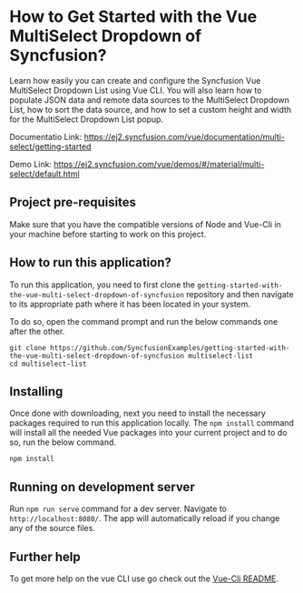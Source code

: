 # How to Get Started with the Vue MultiSelect Dropdown of Syncfusion?

Learn how easily you can create and configure the Syncfusion Vue MultiSelect Dropdown List using Vue CLI. You will also learn how to populate JSON data and remote data sources to the MultiSelect Dropdown List, how to sort the data source, and how to set a custom height and width for the MultiSelect Dropdown List popup. 

Documentatio Link: https://ej2.syncfusion.com/vue/documentation/multi-select/getting-started

Demo Link: https://ej2.syncfusion.com/vue/demos/#/material/multi-select/default.html 

## Project pre-requisites
Make sure that you have the compatible versions of Node and Vue-Cli in your machine before starting to work on this project.

## How to run this application?
To run this application, you need to first clone the `getting-started-with-the-vue-multi-select-dropdown-of-syncfusion` repository and then navigate to its appropriate path where it has been located in your system.

To do so, open the command prompt and run the below commands one after the other.

```
git clone https://github.com/SyncfusionExamples/getting-started-with-the-vue-multi-select-dropdown-of-syncfusion multiselect-list
cd multiselect-list
```

## Installing
Once done with downloading, next you need to install the necessary packages required to run this application locally. The `npm install` command will install all the needed Vue packages into your current project and to do so, run the below command.

```
npm install
```

## Running on development server
Run `npm run serve` command for a dev server. Navigate to `http://localhost:8080/`. The app will automatically reload if you change any of the source files.

## Further help

To get more help on the vue CLI use go check out the [Vue-Cli README](https://github.com/vuejs/vue-cli/blob/master/README.md).
